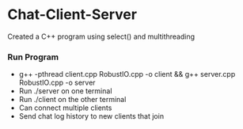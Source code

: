 # Chat-Client-Server
Created a C++ program using select() and multithreading

### Run Program
- g++ -pthread client.cpp RobustIO.cpp -o client && g++ server.cpp RobustIO.cpp -o server
- Run ./server on one terminal 
- Run ./client on the other terminal 
- Can connect multiple clients 
- Send chat log history to new clients that join

